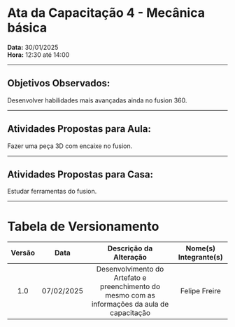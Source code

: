 # Ata da Capacitação 4 - Mecânica básica

**Data:** 30/01/2025  
**Hora:** 12:30 até 14:00 

---

## Objetivos Observados:

Desenvolver habilidades mais avançadas ainda no fusion 360.

---
## Atividades Propostas para Aula:

Fazer uma peça 3D com encaixe no fusion.

---
## Atividades Propostas para Casa:

Estudar ferramentas do fusion.

---
# Tabela de Versionamento 

| Versão | Data | Descrição da Alteração | Nome(s) Integrante(s) |
| :----: | :--: | :--------------------: | :-------------------: |
| 1.0 | 07/02/2025 | Desenvolvimento do Artefato e preenchimento do mesmo com as informações da aula de capacitação | Felipe Freire |